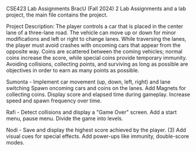 CSE423 Lab Assignments BracU (Fall 2024)
2 Lab Assignments and a lab project, the main file contains the project.

Project Description:
The player controls a car that is placed in the center lane of a three-lane road. The vehicle can move up or down for minor modifications and left or right to change lanes. While traversing the lanes, the player must avoid crashes with oncoming cars that appear from the opposite way. Coins are scattered between the coming vehicles; normal coins increase the score, while special coins provide temporary immunity. Avoiding collisions, collecting points, and surviving as long as possible are objectives in order to earn as many points as possible.

Sumonta - 
Implement car movement (up, down, left, right) and lane switching
Spawn oncoming cars and coins on the lanes. Add Magnets for collecting coins.
Display score and elapsed time during gameplay.
Increase speed and spawn frequency over time.

Rafi - 
Detect collisions and display a "Game Over" screen.
Add a start menu, pause menu.
Divide the game into levels.

Nodi - 
Save and display the highest score achieved by the player. (3)
Add visual cues for special effects.
Add power-ups like immunity, double-score modes.
